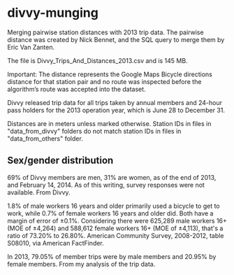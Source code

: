divvy-munging
=============

Merging pairwise station distances with 2013 trip data. The pairwise distance was created by Nick Bennet, and the SQL query to merge them by Eric Van Zanten. 

The file is Divvy_Trips_And_Distances_2013.csv and is 145 MB.

Important: The distance represents the Google Maps Bicycle directions distance for that station pair and no route was inspected before the algorithm’s route was accepted into the dataset. 

Divvy released trip data for all trips taken by annual members and 24-hour pass holders for the 2013 operation year, which is June 28 to December 31. 

Distances are in meters unless marked otherwise. 
Station IDs in files in "data_from_divvy" folders do not match station IDs in files in "data_from_others" folder. 

## Sex/gender distribution
69% of Divvy members are men, 31% are women, as of the end of 2013, and February 14, 2014. As of this writing, survey responses were not available. From Divvy. 

1.8% of male workers 16 years and older primarily used a bicycle to get to work, while 0.7% of female workers 16 years and older did. Both have a margin of error of ±0.1%. Considering there were 625,289 male workers 16+ (MOE of ±4,264) and 588,612 female workers 16+ (MOE of ±4,113), that's a ratio of 73.20% to 26.80%. American Community Survey, 2008-2012, table S08010, via American FactFinder.

In 2013, 79.05% of member trips were by male members and 20.95% by female members. From my analysis of the trip data. 